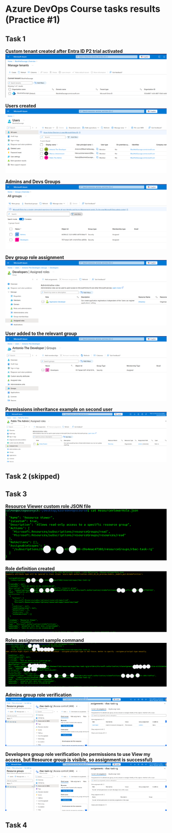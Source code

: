# Azure DevOps Course tasks results (Practice #1)

## Task 1

**Custom tenant created after Entra ID P2 trial activated**
![ScreenShot](screenshots_task1/tenant.png)

**Users created**
![ScreenShot](screenshots_task1/users.png)

**Admins and Devs Groups**
![ScreenShot](screenshots_task1/groups.png)

**Dev group role assignment**
![ScreenShot](screenshots_task1/devs_group.png)

**User added to the relevant group**
![ScreenShot](screenshots_task1/user1.png)

**Permissions inheritance example on second user**
![ScreenShot](screenshots_task1/permissions_inherited.png)

## Task 2 (skipped)

## Task 3
**Resource Viewer custom role JSON file**
![ScreenShot](screenshots_task3/resource_viewer.png)

**Role definition created**
![ScreenShot](screenshots_task3/role_definition.png)

**Roles assignment sample command**
![ScreenShot](screenshots_task3/role_assignment.png)

**Admins group role verification**
![ScreenShot](screenshots_task3/admins_verification.png)

**Developers group role verification (no permissions to use View my access, but Resource group is visible, so assignment is successful)**
![ScreenShot](screenshots_task3/developers_verification.png)

## Task 4
















